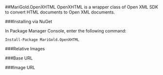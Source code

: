 ##MariGold.OpenXHTML
OpenXHTML is a wrapper class of Open XML SDK to convert HTML documents to Open XML documents. 

###Installing via NuGet

In Package Manager Console, enter the following command:
```
Install-Package MariGold.OpenXHTML
```

###Relative Images

###Base URL

###Image URL